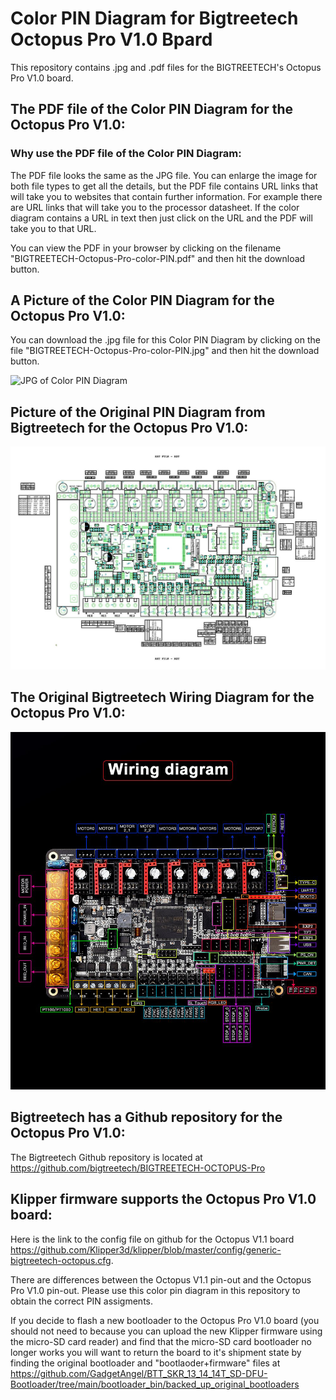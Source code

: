 # Color PIN Diagram for Bigtreetech Octopus Pro V1.0 Bpard

This repository contains .jpg and .pdf files for the BIGTREETECH's Octopus Pro V1.0 board.

## The PDF file of the Color PIN Diagram for the Octopus Pro V1.0:

### Why use the PDF file of the Color PIN Diagram:

The PDF file looks the same as the JPG file. You can enlarge the image for both file types to 
get all the details, but the PDF file contains URL links that will take you to websites that contain further information.  For example there are URL links that will take you to the processor datasheet.  If the color diagram contains a URL in text then just click on the URL and the PDF  will take you to that URL.

You can view the PDF in your browser by clicking on the filename "BIGTREETECH-Octopus-Pro-color-PIN.pdf" and then hit the download button.

## A Picture of the Color PIN Diagram for the Octopus Pro V1.0:

You can download the .jpg file for this Color PIN Diagram by clicking on the file "BIGTREETECH-Octopus-Pro-color-PIN.jpg" and then hit the download button.

![JPG of Color PIN Diagram](BIGTREETECH-Octopus-Pro-color-PIN.jpg)

## Picture of the Original PIN Diagram from Bigtreetech for the Octopus Pro V1.0:

![JPG of original PIN Diagram](images/BIGTREETECH_Octopus_Pro-original-PIN.jpg)

## The Original Bigtreetech Wiring Diagram for the Octopus Pro V1.0:

![Original Wiring Diagram](images/BIGTREETECH-Octopus-PRO-Original-Wiring-Diagram.jpg)

## Bigtreetech has a Github repository for the Octopus Pro V1.0:

The Bigtreetech Github repository is located at https://github.com/bigtreetech/BIGTREETECH-OCTOPUS-Pro

## Klipper firmware supports the Octopus Pro V1.0 board:

Here is the link to the config file on github for the Octopus V1.1 board https://github.com/Klipper3d/klipper/blob/master/config/generic-bigtreetech-octopus.cfg.

There are differences between the Octopus V1.1 pin-out and the Octopus Pro V1.0 pin-out.  Please use this color pin diagram in this repository to obtain the correct PIN assigments.

If you decide to flash a new bootloader to the Octopus Pro V1.0 board (you should not need to because you can upload the new Klipper firmware using the micro-SD card reader) and find that the micro-SD card bootloader no longer works you will want to return the board to it's shipment state by finding the original bootloader and "bootlaoder+firmware" files at https://github.com/GadgetAngel/BTT_SKR_13_14_14T_SD-DFU-Bootloader/tree/main/bootloader_bin/backed_up_original_bootloaders

